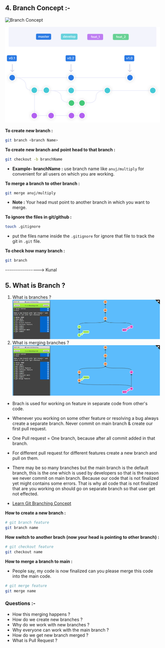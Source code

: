 ## 4. Branch Concept :-

![Branch Concept](https://uploads.sitepoint.com/wp-content/uploads/2019/06/155993572204-gitflow.png)

![Feature and Branches](images/feature+branches.png)

**To create new branch :**

```bash
git branch <branch Name>
```

**To create new branch and point head to that branch :**

```bash
git checkout -b branchName
```

- **Example- branchName :** use branch name like `anuj/multiply` for convenient for all users on which you are working.

**To merge a branch to other branch :**

```bash
git merge anuj/multiply
```

- **Note :** Your head must point to another branch in which you want to merge.

**To ignore the files in git/github :**

```bash
touch .gitignore
```

- put the files name inside the `.gitignore` for ignore that file to track the git in `.git` file.

**To check how many branch :**

```bash
git branch
```


-----------------> Kunal


## 5. What is Branch ?

1. What is branches ?
![Learn branch](/images/Branch.png)
2. What is merging branches ?
![Learn Merging a Branch](/images/Merging-Branch.png)

- Brach is used for working on feature in separate code from other's code.

- Whenever you working on some other feature or resolving a bug always create a separate branch. Never commit on main branch & create our first pull request.
- One Pull request = One branch, because after all commit added in that branch.
- For different pull request for different features create a new branch and pull on them.
- There may be so many branches but the main branch is the default branch, this is the one which is used by developers so that is the reason we never commit on main branch. Because our code that is not finalized yet might contains some errors. That is why all code that is not finalized that are you working on should go on separate branch so that user get not effected.
- [Learn Git Branching Concept](https://learngitbranching.js.org/)

__How to create a new branch :__

```bash
# git branch feature
git branch name
```

__How switch to another brach (now your head is pointing to other branch) :__

```bash
# git checkout feature
git checkout name
```

__How to merge a branch to main :__

- People say, my code is now finalized can you please merge this code into the main code.

```bash
# git merge feature
git merge name
```

### Questions :-

- How this merging happens ?
- How do we create new branches ?
- Why do we work with new branches ?
- Why everyone can work with the main branch ?
- How do we get new branch merged ?
- What is Pull Request ?